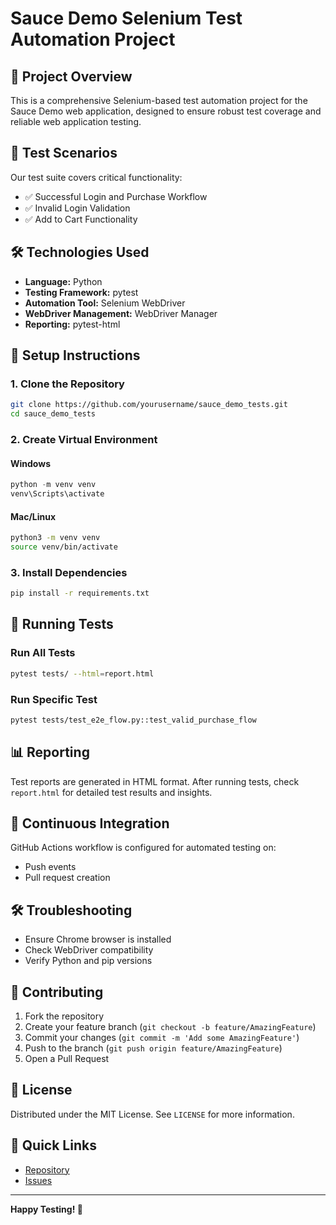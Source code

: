 # Sauce Demo Selenium Test Automation Project

## 🚀 Project Overview

This is a comprehensive Selenium-based test automation project for the Sauce Demo web application, designed to ensure robust test coverage and reliable web application testing.

## 🧪 Test Scenarios

Our test suite covers critical functionality:
- ✅ Successful Login and Purchase Workflow
- ✅ Invalid Login Validation
- ✅ Add to Cart Functionality

## 🛠️ Technologies Used

- **Language:** Python
- **Testing Framework:** pytest
- **Automation Tool:** Selenium WebDriver
- **WebDriver Management:** WebDriver Manager
- **Reporting:** pytest-html

## 🚀 Setup Instructions

### 1. Clone the Repository

```bash
git clone https://github.com/yourusername/sauce_demo_tests.git
cd sauce_demo_tests
```

### 2. Create Virtual Environment

#### Windows
```powershell
python -m venv venv
venv\Scripts\activate
```

#### Mac/Linux
```bash
python3 -m venv venv
source venv/bin/activate
```

### 3. Install Dependencies

```bash
pip install -r requirements.txt
```

## 🧪 Running Tests

### Run All Tests
```bash
pytest tests/ --html=report.html
```

### Run Specific Test
```bash
pytest tests/test_e2e_flow.py::test_valid_purchase_flow
```

## 📊 Reporting

Test reports are generated in HTML format. After running tests, check `report.html` for detailed test results and insights.

## 🔄 Continuous Integration

GitHub Actions workflow is configured for automated testing on:
- Push events
- Pull request creation

## 🛠️ Troubleshooting

- Ensure Chrome browser is installed
- Check WebDriver compatibility
- Verify Python and pip versions

## 🤝 Contributing

1. Fork the repository
2. Create your feature branch (`git checkout -b feature/AmazingFeature`)
3. Commit your changes (`git commit -m 'Add some AmazingFeature'`)
4. Push to the branch (`git push origin feature/AmazingFeature`)
5. Open a Pull Request

## 📄 License

Distributed under the MIT License. See `LICENSE` for more information.

## 🔗 Quick Links

- [Repository](https://github.com/yourusername/sauce_demo_tests)
- [Issues](https://github.com/yourusername/sauce_demo_tests/issues)

---

**Happy Testing! 🚀**
